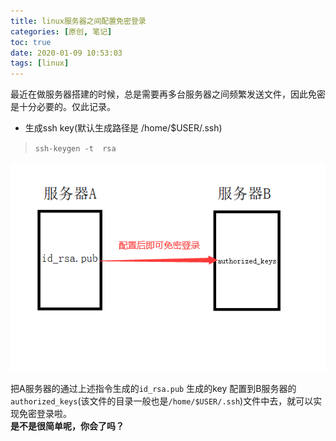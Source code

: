 ```yaml
---
title: linux服务器之间配置免密登录
categories: [原创, 笔记]
toc: true
date: 2020-01-09 10:53:03
tags: [linux]
---
```

最近在做服务器搭建的时候，总是需要再多台服务器之间频繁发送文件，因此免密是十分必要的。仅此记录。
<!--more-->
* 生成ssh key(默认生成路径是 /home/$USER/.ssh)
> `ssh-keygen -t  rsa`

![nologin.png](/img/blog/nologin.png)


把A服务器的通过上述指令生成的`id_rsa.pub` 生成的key 配置到B服务器的`authorized_keys`(该文件的目录一般也是`/home/$USER/.ssh`)文件中去，就可以实现免密登录啦。  
**是不是很简单呢，你会了吗？**